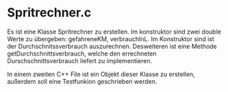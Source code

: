 # Spritrechner.c
Es ist eine Klasse Spritrechner zu erstellen. Im konstruktor sind zwei double Werte zu übergeben: gefahreneKM, verbrauchInL. Im Konstruktor sind ist der Durchschnitssverbrauch auszurechnen. 
Desweiteren ist eine Methode getDurchschnittsverbrauch, welche den errechneten Durschschnittsverbrauch liefert zu implementieren.

In einem zweiten C++ File ist ein Objekt dieser Klasse zu erstellen, außerdem soll eine Testfunkion geschrieben werden. 